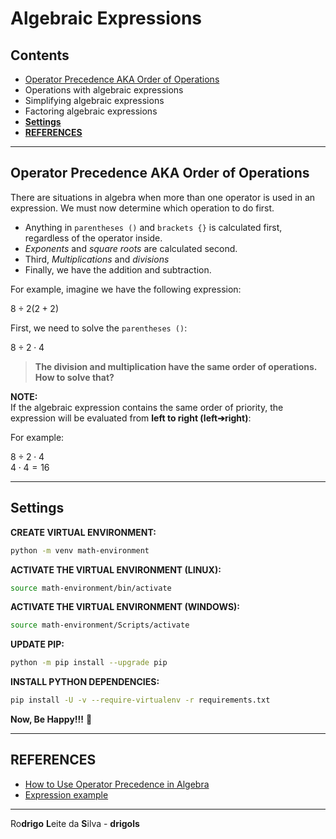 # Algebraic Expressions

## Contents

 - [Operator Precedence AKA Order of Operations](#operator-precedence)
 - Operations with algebraic expressions
 - Simplifying algebraic expressions
 - Factoring algebraic expressions
 - [**Settings**](#settings)
 - [**REFERENCES**](#ref)




































































































<!--- ( Algebraic Expressions ) --->

---

<div id="operator-precedence"></div>

## Operator Precedence AKA Order of Operations

There are situations in algebra when more than one operator is used in an expression. We must now determine which operation to do first.

 - Anything in `parentheses ()` and `brackets {}` is calculated first, regardless of the operator inside.
 - *Exponents* and *square roots* are calculated second.
 - Third, *Multiplications* and *divisions*
 - Finally, we have the addition and subtraction.

For example, imagine we have the following expression:

$8 \div 2 (2 + 2)$

First, we need to solve the `parentheses ()`:

$8 \div 2 \cdot 4$

> **The division and multiplication have the same order of operations. How to solve that?**

**NOTE:**  
If the algebraic expression contains the same order of priority, the expression will be evaluated from **left to right (left➔right)**:

For example:

$8 \div 2 \cdot 4$  
$4 \cdot 4 = 16$
































































































<!--- ( Settings ) --->

---

<div id="settings"></div>

## Settings

**CREATE VIRTUAL ENVIRONMENT:**  
```bash
python -m venv math-environment
```

**ACTIVATE THE VIRTUAL ENVIRONMENT (LINUX):**  
```bash
source math-environment/bin/activate
```

**ACTIVATE THE VIRTUAL ENVIRONMENT (WINDOWS):**  
```bash
source math-environment/Scripts/activate
```

**UPDATE PIP:**
```bash
python -m pip install --upgrade pip
```

**INSTALL PYTHON DEPENDENCIES:**  
```bash
pip install -U -v --require-virtualenv -r requirements.txt
```

**Now, Be Happy!!!** 😬





<!--- ( REFERENCES ) --->

---

<div id="ref"></div>

## REFERENCES

 - [How to Use Operator Precedence in Algebra](https://www.intmath.com/blog/mathematics/how-to-use-operator-precedence-in-algebra-12416)
 - [Expression example](https://www.instagram.com/p/Cw6GF4kLrz9/)

---

Ro**drigo** **L**eite da **S**ilva - **drigols**
